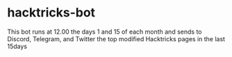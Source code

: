 # hacktricks-bot

This bot runs at 12.00 the days 1 and 15 of each month and sends to Discord, Telegram, and Twitter the top modified Hacktricks pages in the last 15days